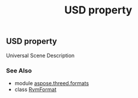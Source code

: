 ﻿---
title: USD property
second_title: Aspose.3D for Python via .NET API References
description: 
type: docs
weight: 480
url: /python-net/aspose.threed.formats/rvmformat/usd/
is_root: false
---

## USD property


Universal Scene Description

### See Also
* module [aspose.threed.formats](../../)
* class [RvmFormat](/3d/python-net/aspose.threed.formats/rvmformat)
